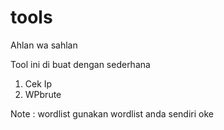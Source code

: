 # tools

Ahlan wa sahlan 

Tool ini di buat dengan sederhana

1. Cek Ip
2. WPbrute 

Note : wordlist gunakan wordlist anda sendiri oke
